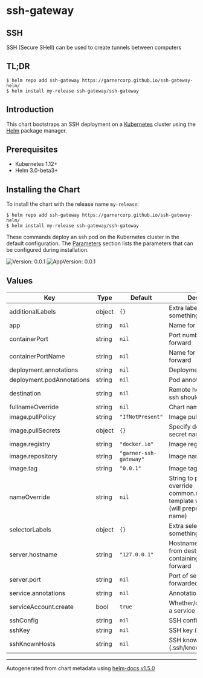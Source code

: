 # ssh-gateway

## SSH

SSH (Secure SHell) can be used to create tunnels between computers

## TL;DR

```console
$ helm repo add ssh-gateway https://garnercorp.github.io/ssh-gateway-helm/
$ helm install my-release ssh-gateway/ssh-gateway
```

## Introduction

This chart bootstraps an SSH deployment on a [Kubernetes](https://kubernetes.io) cluster using the [Helm](https://helm.sh) package manager.

## Prerequisites

- Kubernetes 1.12+
- Helm 3.0-beta3+

## Installing the Chart

To install the chart with the release name `my-release`:

```console
$ helm repo add ssh-gateway https://garnercorp.github.io/ssh-gateway-helm/
$ helm install my-release ssh-gateway/ssh-gateway
```

These commands deploy an ssh pod on the Kubernetes cluster in the default configuration. The [Parameters](#parameters) section lists the parameters that can be configured during installation.

![Version: 0.0.1](https://img.shields.io/badge/Version-0.0.1-informational?style=flat-square) ![AppVersion: 0.0.1](https://img.shields.io/badge/AppVersion-0.0.1-informational?style=flat-square)

## Values

| Key | Type | Default | Description |
|-----|------|---------|-------------|
| additionalLabels | object | `{}` | Extra labels for your something |
| app | string | `nil` | Name for your app |
| containerPort | string | `nil` | Port number for port forward |
| containerPortName | string | `nil` | Name for exposed port forward |
| deployment.annotations | string | `nil` | Deployment annotations |
| deployment.podAnnotations | string | `nil` | Pod annotations |
| destination | string | `nil` | Remote host to which ssh should connect |
| fullnameOverride | string | `nil` | Chart name override |
| image.pullPolicy | string | `"IfNotPresent"` | Image pull policy |
| image.pullSecrets | object | `{}` | Specify docker-registry secret names as an array |
| image.registry | string | `"docker.io"` | Image registry |
| image.repository | string | `"garner-ssh-gateway"` | Image name |
| image.tag | string | `"0.0.1"` | Image tag |
| nameOverride | string | `nil` | String to partially override common.names.fullname template with a string (will prepend the release name) |
| selectorLabels | object | `{}` | Extra selectors for your something |
| server.hostname | string | `"127.0.0.1"` | Hostname reachable from destination containing service to forward |
| server.port | string | `nil` | Port of service being forwarded |
| service.annotations | string | `nil` | Annotations service |
| serviceAccount.create | bool | `true` | Whether/or not to create a service account |
| sshConfig | string | `nil` | SSH config (.ssh/config) |
| sshKey | string | `nil` | SSH key (.ssh/id_rsa) |
| sshKnownHosts | string | `nil` | SSH known hosts (.ssh/known_hosts) |

----------------------------------------------
Autogenerated from chart metadata using [helm-docs v1.5.0](https://github.com/norwoodj/helm-docs/releases/v1.5.0)
